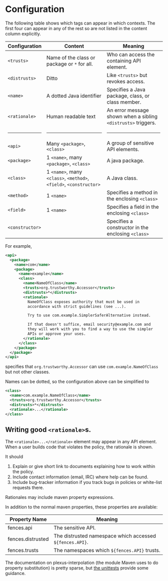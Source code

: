 # Configuration

The following table shows which tags can appear in which contexts.
The first four can appear in any of the rest so are not listed in the content column explicitly.

| Configuration | Content | Meaning |
| ------------- | ------- | ------- |
| `<trusts>` | Name of the class or package or `*` for all. | Who can access the containing API element. |
| `<distrusts>` | Ditto | Like `<trusts>` but revokes access. |
| `<name>` | A dotted Java identifier | Specifies a Java package, class, or class member. |
| `<rationale>` | Human readable text | An error message shown when a sibling `<distrusts>` triggers. |
| <hr /> | <hr /> | <hr /> |
| `<api>` | Many `<package>`, `<class>` | A group of sensitive API elements. |
| `<package>` | 1 `<name>`, many `<package>`, `<class>` | A java package. |
| `<class>` | 1 `<name>`, many `<class>`, `<method>`, `<field>`, `<constructor>` | A Java class. |
| `<method>` | 1 `<name>` | Specifies a method in the enclosing `<class>` |
| `<field>` | 1 `<name>` | Specifies a field in the enclosing `<class>` |
| `<constructor>`| | Specifies a constructor in the enclosing `<class>` |

For example,

```XML
<api>
  <package>
    <name>com</name>
    <package>
      <name>example</name>
      <class>
        <name>NameOfClass</name>
        <trusts>org.trustworthy.Accessor</trusts>
        <distrusts>*</distrusts>
        <rationale>
          NameOfClass exposes authority that must be used in
          accordance with strict guidelines (see ...).

          Try to use com.example.SimplerSaferAlternative instead.

          If that doesn't suffice, email security@example.com and
          they will work with you to find a way to use the simpler
          APIs or approve your uses.
        </rationale>
      </class>
    </package>
  </package>
</api>
```

specifies that `org.trustworthy.Accessor` can use
`com.example.NameOfClass` but not other classes.

Names can be dotted, so the configuration above can be simplified to

```XML
<class>
  <name>com.example.NameOfClass</name>
  <trusts>org.trustworthy.Accessor</trusts>
  <distrusts>*</distrusts>
  <rationale>...</rationale>
</class>
```

## Writing good `<rationale>`s.

The `<rationale>...</rationale>` element may appear in any API element.
When a user builds code that violates the policy, the rationale is shown.

It should

1. Explain or give short link to documents explaining how to work within
   the policy.
2. Include contact information (email, IRC) where help can be found.
3. Include bug-tracker information if you track bugs in policies or
   white-list requests there.

Rationales may include maven property expressions.

In addition to the normal maven properties, these properties are available:

| Property Name     | Meaning                                                  |
| ----------------- | -------------------------------------------------------- |
| fences.api        | The sensitive API.                                       |
| fences.distrusted | The distrusted namespace which accessed `${fences.API}`. |
| fences.trusts     | The namespaces which `${fences.API}` trusts.             |

The documentation on plexus-interpolation (the module Maven uses to do
property substitution) is pretty sparse, but
[the unittests](https://github.com/codehaus-plexus/plexus-interpolation/blob/master/src/test/java/org/codehaus/plexus/interpolation/StringSearchInterpolatorTest.java)
provide some guidance.
